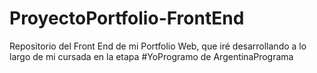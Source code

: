 # ProyectoPortfolio-FrontEnd
Repositorio del Front End de mi Portfolio Web, que iré desarrollando a lo largo de mi cursada en la etapa #YoProgramo de ArgentinaPrograma
